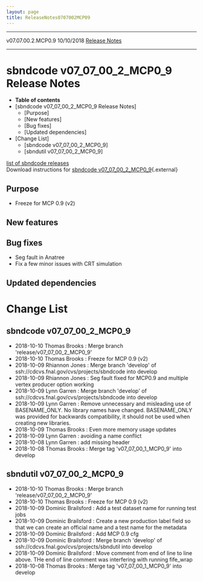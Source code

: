 ```yaml
---
layout: page
title: ReleaseNotes0707002MCP09
---
```


  -------------------- ------------ -- -- ------------------------------------------------------------
  v07.07.00.2.MCP0.9   10/10/2018         [Release Notes](ReleaseNotes0707002MCP09.html)
  -------------------- ------------ -- -- ------------------------------------------------------------



sbndcode v07\_07\_00\_2\_MCP0\_9 Release Notes
===========================================================================================================

-   **Table of contents**
-   [sbndcode v07\_07\_00\_2\_MCP0\_9 Release
    Notes]
    -   [Purpose]
    -   [New features]
    -   [Bug fixes]
    -   [Updated dependencies]
-   [Change List]
    -   [sbndcode v07\_07\_00\_2\_MCP0\_9]
    -   [sbndutil v07\_07\_00\_2\_MCP0\_9]

[list of sbndcode
releases](List_of_SBND_code_releases.html)\
Download instructions for [sbndcode
v07\_07\_00\_2\_MCP0\_9](http://scisoft.fnal.gov/scisoft/bundles/sbnd/v07_07_00_2_MCP0_9/sbndcode-v07_07_00_2_MCP0_9.html){.external}



Purpose
----------------------------------

-   Freeze for MCP 0.9 (v2)



New features
--------------------------------------------



Bug fixes
--------------------------------------

-   Seg fault in Anatree
-   Fix a few minor issues with CRT simulation



Updated dependencies
------------------------------------------------------------



Change List
==========================================



sbndcode v07\_07\_00\_2\_MCP0\_9
-------------------------------------------------------------------------------

-   2018-10-10 Thomas Brooks : Merge branch
    \'release/v07\_07\_00\_2\_MCP0\_9\'
-   2018-10-10 Thomas Brooks : Freeze for MCP 0.9 (v2)
-   2018-10-09 Rhiannon Jones : Merge branch \'develop\' of
    ssh://cdcvs.fnal.gov/cvs/projects/sbndcode into develop
-   2018-10-09 Rhiannon Jones : Seg fault fixed for MCP0.9 and multiple
    vertex producer option working
-   2018-10-09 Lynn Garren : Merge branch \'develop\' of
    ssh://cdcvs.fnal.gov/cvs/projects/sbndcode into develop
-   2018-10-09 Lynn Garren : Remove unnecessary and misleading use of
    BASENAME\_ONLY. No library names have changed. BASENAME\_ONLY was
    provided for backwards compatibility, it should not be used when
    creating new libraries.
-   2018-10-09 Thomas Brooks : Even more memory usage updates
-   2018-10-09 Lynn Garren : avoiding a name conflict
-   2018-10-08 Lynn Garren : add missing header
-   2018-10-08 Thomas Brooks : Merge tag \'v07\_07\_00\_1\_MCP0\_9\'
    into develop



sbndutil v07\_07\_00\_2\_MCP0\_9
-------------------------------------------------------------------------------

-   2018-10-10 Thomas Brooks : Merge branch
    \'release/v07\_07\_00\_2\_MCP0\_9\'
-   2018-10-10 Thomas Brooks : Freeze for MCP 0.9 (v2)
-   2018-10-09 Dominic Brailsford : Add a test dataset name for running
    test jobs
-   2018-10-09 Dominic Brailsford : Create a new production label field
    so that we can create an official name and a test name for the
    metadata
-   2018-10-09 Dominic Brailsford : Add MCP 0.9 cfg
-   2018-10-09 Dominic Brailsford : Merge branch \'develop\' of
    ssh://cdcvs.fnal.gov/cvs/projects/sbndutil into develop
-   2018-10-09 Dominic Brailsford : Move comment from end of line to
    line above. THe end of line comment was interfering with running
    fife\_wrap
-   2018-10-08 Thomas Brooks : Merge tag \'v07\_07\_00\_1\_MCP0\_9\'
    into develop
